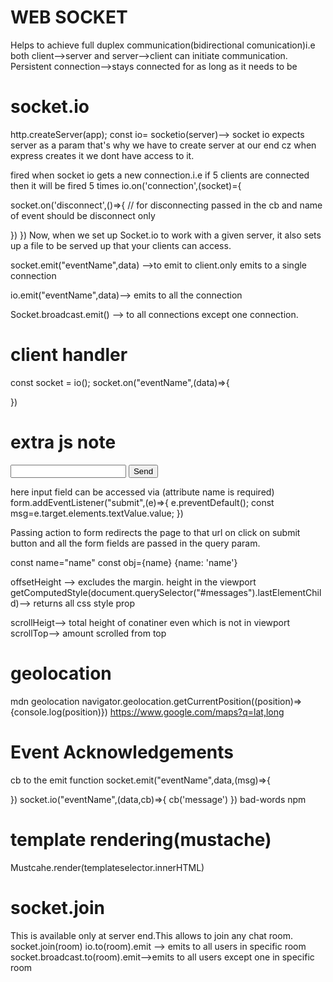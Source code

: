 # WEB SOCKET
Helps to achieve full duplex communication(bidirectional comunication)i.e both client-->server and server-->client can initiate communication.
Persistent connection-->stays connected for as long as it needs to be

# socket.io
http.createServer(app);
const io= socketio(server)--> socket io expects server as a param that's why we have to create server at our end cz when express creates it we dont have access to it.

fired when socket io gets a new connection.i.e if 5 clients are connected then it will be fired 5 times
io.on('connection',(socket)={

  socket.on('disconnect',()=>{ // for disconnecting passed in the cb and name of event should be disconnect only

  })
})
Now, when we set up Socket.io to work with a given server, it also sets up a file to be served up
that your clients can access.


socket.emit("eventName",data) -->to emit to client.only emits to a single connection

io.emit("eventName",data)--> emits to all the connection

Socket.broadcast.emit() --> to all connections except one connection.
# client handler
const socket = io();
socket.on("eventName",(data)=>{

})

# extra js note
<form id="message-form">
            <input name="textValue" type="text">
            <button >Send</button>
        </form>
here input field can be accessed via (attribute name is required)
form.addEventListener("submit",(e)=>{
    e.preventDefault();
    const msg=e.target.elements.textValue.value;
})      

Passing action to form redirects the page to that url on click on submit button and all the form fields are passed in the query param.
<form action="./heelo.html">
const name="name"
const obj={name}
{name: 'name'}

offsetHeight --> excludes the margin. height in the viewport
getComputedStyle(document.querySelector("#messages").lastElementChild)--> returns all css  style prop

scrollHeigt--> total height of conatiner even which is not in viewport
scrollTop--> amount scrolled from top


# geolocation
mdn geolocation
navigator.geolocation.getCurrentPosition((position)=>{console.log(position)})
https://www.google.com/maps?q=lat,long

# Event Acknowledgements
 cb to the emit function
socket.emit("eventName",data,(msg)=>{ 

})
socket.io("eventName",(data,cb)=>{
  cb('message')
})
bad-words npm

# template rendering(mustache)
Mustcahe.render(templateselector.innerHTML)

# socket.join
This is available only at server end.This allows to join any chat room.
socket.join(room)
io.to(room).emit --> emits to all users in specific room
socket.broadcast.to(room).emit-->emits to all users except one in specific room